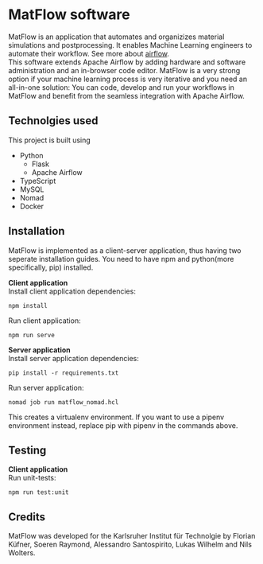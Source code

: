 # MatFlow software

MatFlow is an application that automates and organizizes material simulations and postprocessing.
It enables Machine Learning engineers to automate their workflow. See more about [airflow](https://airflow.apache.org). <br/>
This software extends Apache Airflow by adding hardware and software administration and an in-browser code editor. 
MatFlow is a very strong option if your machine learning process is very iterative and you need an all-in-one solution:
You can code, develop and run your workflows in MatFlow and benefit from the seamless integration with Apache Airflow.



## Technolgies used

This project is built using
* Python
    * Flask
    * Apache Airflow
* TypeScript
* MySQL
* Nomad 
* Docker



## Installation
MatFlow is implemented as a client-server application, thus having two seperate installation guides.
You need to have npm and python(more specifically, pip) installed.

**Client application**<br>
Install client application dependencies:
```
npm install
```
Run client application:
```
npm run serve
```

**Server application** <br>
Install server application dependencies:
```
pip install -r requirements.txt
```
Run server application:
```
nomad job run matflow_nomad.hcl
```
This creates a virtualenv environment. If you want to use a pipenv environment instead, replace pip with pipenv in the commands above. 

## Testing
**Client application**<br>
Run unit-tests:
```
npm run test:unit
```

## Credits
MatFlow was developed for the Karlsruher Institut für Technolgie by Florian Küfner, Soeren Raymond, Alessandro Santospirito, Lukas Wilhelm and Nils Wolters.

